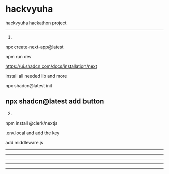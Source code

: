# hackvyuha
hackvyuha hackathon project

--------------------------------------------------
1.

npx create-next-app@latest

npm run dev

https://ui.shadcn.com/docs/installation/next

install all needed lib and more

npx shadcn@latest init

npx shadcn@latest add button
--------------------------------------------------
2.

npm install @clerk/nextjs

.env.local and add the key

add middleware.js

--------------------------------------------------



--------------------------------------------------



--------------------------------------------------



--------------------------------------------------



--------------------------------------------------